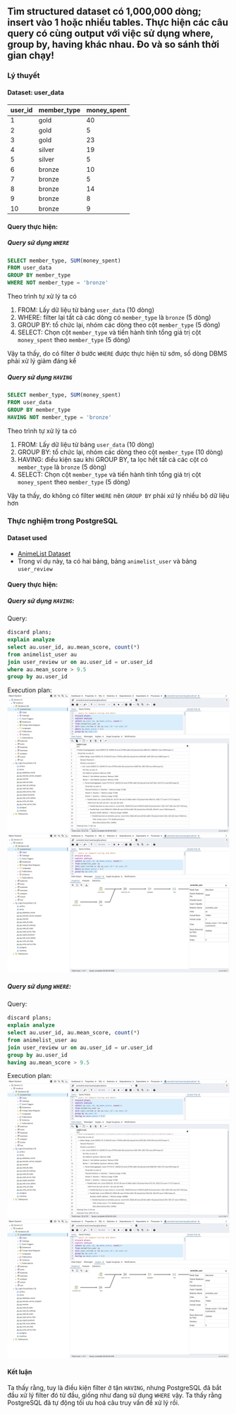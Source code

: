 ## Tìm structured dataset có 1,000,000 dòng; insert vào 1 hoặc nhiều tables. Thực hiện các câu query có cùng output với việc sử dụng where, group by, having khác nhau. Đo và so sánh thời gian chạy!

### Lý thuyết
#### Dataset: user_data

| user_id | member_type | money_spent |
| ------- | ----------- | ----------- |
| 1       | gold        | 40          |
| 2       | gold        | 5           |
| 3       | gold        | 23          |
| 4       | silver      | 19          |
| 5       | silver      | 5           |
| 6       | bronze      | 10          |
| 7       | bronze      | 5           |
| 8       | bronze      | 14          |
| 9       | bronze      | 8           |
| 10      | bronze      | 9           |
#### Query thực hiện:
##### Query sử dụng `WHERE`
```SQL
SELECT member_type, SUM(money_spent)
FROM user_data
GROUP BY member_type
WHERE NOT member_type = 'bronze'
```

Theo trình tự xử lý ta có
1. FROM: Lấy dữ liệu từ bảng `user_data` (10 dòng)
2. WHERE: filter lại tất cả các dòng có `member_type` là `bronze` (5 dòng)
3. GROUP BY: tổ chức lại, nhóm các dòng theo cột `member_type` (5 dòng)
4. SELECT: Chọn cột `member_type` và tiến hành tính tổng giá trị cột `money_spent` theo `member_type` (5 dòng)

Vậy ta thấy, do có filter ở bước `WHERE` được thực hiện từ sớm, số dòng DBMS phải xử lý giảm đáng kể
##### Query sử dụng `HAVING`
```SQL
SELECT member_type, SUM(money_spent)
FROM user_data
GROUP BY member_type
HAVING NOT member_type = 'bronze'
```

Theo trình tự xử lý ta có
1. FROM: Lấy dữ liệu từ bảng `user_data` (10 dòng)
2. GROUP BY: tổ chức lại, nhóm các dòng theo cột `member_type` (10 dòng)
3. HAVING: điều kiện sau khi GROUP BY, ta lọc hết tất cả các cột có `member_type` là `bronze` (5 dòng)
4. SELECT: Chọn cột `member_type` và tiến hành tính tổng giá trị cột `money_spent` theo `member_type` (5 dòng)

Vậy ta thấy, do không có filter `WHERE` nên `GROUP BY` phải xử lý nhiều bộ dữ liệu hơn
### Thực nghiệm trong PostgreSQL
#### Dataset used
- [AnimeList Dataset](https://www.kaggle.com/datasets/svanoo/myanimelist-dataset/data)
- Trong ví dụ này, ta có hai bảng, bảng `animelist_user` và bảng `user_review`
#### Query thực hiện:
##### Query sử dụng `HAVING`:
Query:
```SQL
discard plans;
explain analyze
select au.user_id, au.mean_score, count(*)
from animelist_user au
join user_review ur on au.user_id = ur.user_id
where au.mean_score > 9.5 
group by au.user_id 
```
Execution plan:
![](Pasted%20image%2020240624142953.png)
![](Pasted%20image%2020240624143103.png)
##### Query sử dụng `WHERE`:
Query:
```SQL
discard plans;
explain analyze
select au.user_id, au.mean_score, count(*)
from animelist_user au
join user_review ur on au.user_id = ur.user_id
group by au.user_id 
having au.mean_score > 9.5 
```
Execution plan:
![](Pasted%20image%2020240624143227.png)
![](Pasted%20image%2020240624143256.png)

#### Kết luận
Ta thấy rằng, tuy là điều kiện filter ở tận `HAVING`, nhưng PostgreSQL đã bắt đầu xử lý filter đó từ đầu, giống như đang sử dụng `WHERE` vậy. Ta thấy rằng PostgreSQL đã tự động tối ưu hoá câu truy vấn để xử lý rồi.